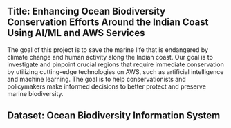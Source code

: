 ## Title: Enhancing Ocean Biodiversity Conservation Efforts Around the Indian Coast Using AI/ML and AWS Services

The goal of this project is to save the marine life that is endangered by climate change and human activity along the Indian coast. 
Our goal is to investigate and pinpoint crucial regions that require immediate conservation by utilizing cutting-edge technologies on AWS, such as artificial intelligence and machine learning. 
The goal is to help conservationists and policymakers make informed decisions to better protect and preserve marine biodiversity.

## Dataset: Ocean Biodiversity Information System
